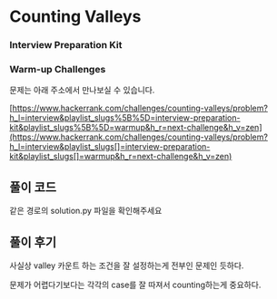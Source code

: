 # Counting Valleys

### Interview Preparation Kit

### Warm-up Challenges



문제는 아래 주소에서 만나보실 수 있습니다.

[https://www.hackerrank.com/challenges/counting-valleys/problem?h_l=interview&playlist_slugs%5B%5D=interview-preparation-kit&playlist_slugs%5B%5D=warmup&h_r=next-challenge&h_v=zen](https://www.hackerrank.com/challenges/counting-valleys/problem?h_l=interview&playlist_slugs[]=interview-preparation-kit&playlist_slugs[]=warmup&h_r=next-challenge&h_v=zen)

## 풀이 코드

같은 경로의 solution.py 파일을 확인해주세요



## 풀이 후기

사실상 valley 카운트 하는 조건을 잘 설정하는게 전부인 문제인 듯하다.

문제가 어렵다기보다는 각각의 case를 잘 따져서 counting하는게 중요하다.